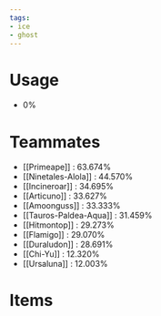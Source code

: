 ```yaml
---
tags:
- ice
- ghost
---
```

# Usage
- 0%
# Teammates
- [[Primeape]] : 63.674%
- [[Ninetales-Alola]] : 44.570%
- [[Incineroar]] : 34.695%
- [[Articuno]] : 33.627%
- [[Amoonguss]] : 33.333%
- [[Tauros-Paldea-Aqua]] : 31.459%
- [[Hitmontop]] : 29.273%
- [[Flamigo]] : 29.070%
- [[Duraludon]] : 28.691%
- [[Chi-Yu]] : 12.320%
- [[Ursaluna]] : 12.003%
# Items